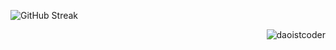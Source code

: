 ![GitHub Streak](https://streak-stats.demolab.com?user=daoistcoder&theme=yellowdark&border_radius=5&card_width=500)
  
<p align="right"><img src="https://komarev.com/ghpvc/?username=daoistcoder&label=Profile%20Views&color=0e75b6&style=flat" alt="daoistcoder" /></p>






